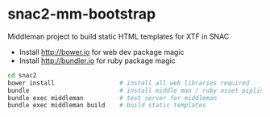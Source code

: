 snac2-mm-bootstrap
==================

Middleman project to build static HTML templates for XTF in SNAC

 * Install http://bower.io for web dev package magic
 * Install http://bundler.io for ruby package magic
 
 ```sh
 cd snac2
 bower install                  # install all web libraries required
 bundle                         # install middle man / ruby asset pipline
 bundle exec middleman          # test server for middleman
 bundle exec middleman build    # build static templates
 ```
